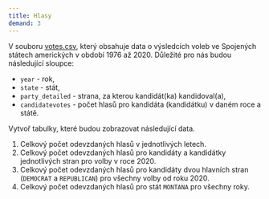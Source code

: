 ```yaml
---
title: Hlasy
demand: 3
---
```


V souboru [votes.csv](assets/votes.csv), který obsahuje data o výsledcích voleb ve Spojených státech amerických v období 1976 až 2020. Důležité pro nás budou následující sloupce:

- `year` \- rok,
- `state` \- stát,
- `party_detailed` \- strana, za kterou kandidát(ka) kandidoval(a),
- `candidatevotes` \- počet hlasů pro kandidáta (kandidátku) v daném roce a státě.

Vytvoř tabulky, které budou zobrazovat následující data.

1. Celkový počet odevzdaných hlasů v jednotlivých letech.
2. Celkový počet odevzdaných hlasů pro kandidáty a kandidátky jednotlivých stran pro volby v roce 2020.
3. Celkový počet odevzdaných hlasů pro kandidáty dvou hlavních stran (`DEMOCRAT` a `REPUBLICAN`) pro všechny volby od roku 2020.
4. Celkový počet odevzdaných hlasů pro stát `MONTANA` pro všechny roky. 
